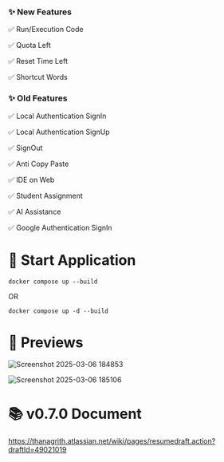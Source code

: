 
### ✨ New Features

✅ Run/Execution Code

✅ Quota Left

✅ Reset Time Left

✅ Shortcut Words

### ✨ Old Features

✅ Local Authentication SignIn

✅ Local Authentication SignUp

✅ SignOut

✅ Anti Copy Paste

✅ IDE on Web

✅ Student Assignment

✅ AI Assistance

✅ Google Authentication SignIn

# 🚀 Start Application
```
docker compose up --build
```
OR
```
docker compose up -d --build
```
# 👀 Previews

![Screenshot 2025-03-06 184853](https://github.com/user-attachments/assets/f5db79de-f1a6-4e76-a4fd-6565fac56f81)

![Screenshot 2025-03-06 185106](https://github.com/user-attachments/assets/749ce94b-b0b7-439a-a9f7-fedde59080aa)

# 📚 v0.7.0 Document
https://thanagrith.atlassian.net/wiki/pages/resumedraft.action?draftId=49021019
